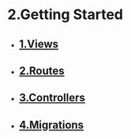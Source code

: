 # 2.Getting Started

- ## [1.Views](./1.Views/)
- ## [2.Routes](./2.Routes/)
- ## [3.Controllers](./3.Controllers/)
- ## [4.Migrations](./4.Migrations/)